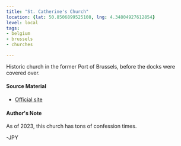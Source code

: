 ```yaml
---
title: "St. Catherine's Church"
location: {lat: 50.8506899525108, lng: 4.34804927612854}
level: local
tags:
- belgium
- brussels
- churches

---
```



Historic church in the former Port of Brussels, before the docks were covered over.

#### Source Material

* [Official site](https://www.cathedralisbruxellensis.be/)




#### Author's Note

As of 2023, this church has tons of confession times.

-JPY




